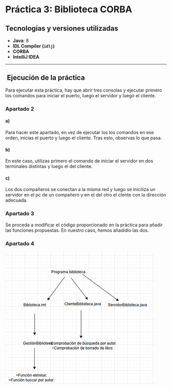 # Práctica 3: Biblioteca CORBA

## Tecnologías y versiones utilizadas

- **Java**: 8
- **IDL Compiler (`idlj`)**
- **CORBA**
- **IntelliJ IDEA**


---

## ️ Ejecución de la práctica

Para ejecutar esta práctica, hay que abrir tres consolas y ejecutar
primero los comandos para iniciar el puerto, luego el servidor y luego el cliente.


### Apartado 2
#### a)
Para hacer este apartado, en vez de ejecutar los los comandos
en ese orden, inicias el puerto y luego el cliente. Tras esto,
observas lo que pasa.

#### b)
En este caso, utilizas primero el comando de iniciar el servidor
en dos terminales distintas y luego el del cliente.

#### c)
Los dos compañeros se conectan a la misma red y luego
se iniciliza un servidor en el pc de un compañero y en el del otro
el clente con la dirección adecuada.

### Apartado 3

Se proceda a modificar el código proporcionado en la práctica
para añadir las funciones propuestas. En nuestro caso, hemos añadidio las dos.

### Apartado 4

![img.png](img.png)